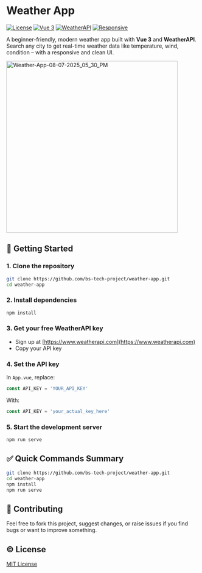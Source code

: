# Weather App

[![License](https://img.shields.io/github/license/your-username/vue-weather-app)](LICENSE)
[![Vue 3](https://img.shields.io/badge/Vue-3.x-brightgreen.svg)](https://vuejs.org/)
[![WeatherAPI](https://img.shields.io/badge/API-WeatherAPI-blue.svg)](https://www.weatherapi.com/)
[![Responsive](https://img.shields.io/badge/Responsive-Yes-ff69b4)](#)

A beginner-friendly, modern weather app built with **Vue 3** and **WeatherAPI**. Search any city to get real-time weather data like temperature, wind, condition – with a responsive and clean UI.

<img width="450" height="450" alt="Weather-App-08-07-2025_05_30_PM" src="https://github.com/user-attachments/assets/2ec10c9f-d801-43c8-8c7a-eae0705840d0" />

## 🚀 Getting Started

### 1. Clone the repository

```bash
git clone https://github.com/bs-tech-project/weather-app.git
cd weather-app
```

### 2. Install dependencies

```bash
npm install
```

### 3. Get your free WeatherAPI key

* Sign up at [https://www.weatherapi.com](https://www.weatherapi.com)
* Copy your API key

### 4. Set the API key

In `App.vue`, replace:

```js
const API_KEY = 'YOUR_API_KEY'
```

With:

```js
const API_KEY = 'your_actual_key_here'
```

### 5. Start the development server

```bash
npm run serve
```

## ✅ Quick Commands Summary

```bash
git clone https://github.com/bs-tech-project/weather-app.git
cd weather-app
npm install
npm run serve
```
## 🙌 Contributing

Feel free to fork this project, suggest changes, or raise issues if you find bugs or want to improve something.

## © License

[MIT License](LICENSE)
